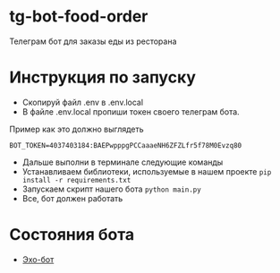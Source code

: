 # tg-bot-food-order
Телеграм бот для заказы еды из ресторана

# Инструкция по запуску

- Скопируй файл .env в .env.local
- В файле .env.local пропиши токен своего телеграм бота.

Пример как это должно выглядеть
```
BOT_TOKEN=4037403184:BAEPwpppgPCCaaaeNH6ZFZLfr5f78M0Evzq80
```

- Дальше выполни в терминале следующие команды
- Устанавливаем библиотеки, используемые в нашем проекте `pip install -r requirements.txt`
- Запускаем скрипт нашего бота `python main.py`
- Все, бот должен работать

# Состояния бота

- [Эхо-бот](https://github.com/melihovv/tg-bot-food-order/tree/724b2e496f40749810fe3119c0472bed37af4957)
